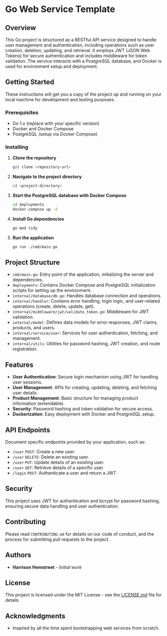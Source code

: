 # Go Web Service Template

## Overview
This Go project is structured as a RESTful API service designed to handle user management and authentication, including operations such as user creation, deletion, updating, and retrieval. It employs JWT (JSON Web Tokens) for secure authentication and includes middleware for token validation. The service interacts with a PostgreSQL database, and Docker is used for environment setup and deployment.

## Getting Started
These instructions will get you a copy of the project up and running on your local machine for development and testing purposes.

### Prerequisites
- Go 1.x (replace with your specific version)
- Docker and Docker Compose
- PostgreSQL (setup via Docker Compose)

### Installing

1. **Clone the repository**
   ```bash
   git clone <repository-url>
   ```

2. **Navigate to the project directory**
   ```bash
   cd <project-directory>
   ```

3. **Start the PostgreSQL database with Docker Compose**
   ```bash
   cd deployments
   docker-compose up -d
   ```

4. **Install Go dependencies**
   ```bash
   go mod tidy
   ```

5. **Run the application**
   ```bash
   go run ./cmd/main.go
   ```

## Project Structure
- `cmd/main.go`: Entry point of the application, initializing the server and dependencies.
- `deployments`: Contains Docker Compose and PostgreSQL initialization scripts for setting up the environment.
- `internal/database/db.go`: Handles database connection and operations.
- `internal/handler`: Contains error handling, login logic, and user-related operations (create, delete, update, get).
- `internal/middleware/jwt/validate_token.go`: Middleware for JWT validation.
- `internal/model`: Defines data models for error responses, JWT claims, products, and users.
- `internal/service/user`: Services for user authentication, fetching, and management.
- `internal/utils`: Utilities for password hashing, JWT creation, and route registration.

## Features
- **User Authentication**: Secure login mechanism using JWT for handling user sessions.
- **User Management**: APIs for creating, updating, deleting, and fetching user details.
- **Product Management**: Basic structure for managing product information (extendable).
- **Security**: Password hashing and token validation for secure access.
- **Dockerization**: Easy deployment with Docker and PostgreSQL setup.

## API Endpoints
Document specific endpoints provided by your application, such as:
- `/user` `POST`: Create a new user.
- `/user` `DELETE`: Delete an existing user.
- `/user` `PUT`: Update details of an existing user.
- `/user` `GET`: Retrieve details of a specific user.
- `/login` `POST`: Authenticate a user and return a JWT.

## Security
This project uses JWT for authentication and bcrypt for password hashing, ensuring secure data handling and user authentication.

## Contributing
Please read `CONTRIBUTING.md` for details on our code of conduct, and the process for submitting pull requests to the project.

## Authors
- **Harrison Hemstreet** - *Initial work*

## License
This project is licensed under the MIT License - see the [LICENSE.md](LICENSE.md) file for details

## Acknowledgments
- Inspired by all the time spent bootstrapping web services from scratch.
